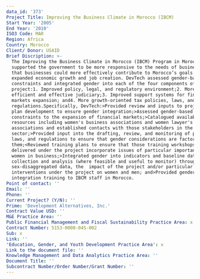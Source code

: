 ```yaml
---
data_id: '373'
Project Title: Improving the Business Climate in Morocco (IBCM)
Start Year: '2005'
End Year: '2010'
ISO3 Code: MAR
Region: Africa
Country: Morocco
Client/ Donor: USAID
Brief Discription: >-
  The Improving the Business Climate in Morocco (IBCM) Program in Morocco
  supported the government to be more responsive to the needs of business, so
  that businesses could more effectively contribute to Morocco’s goals of
  expanded economic growth and job creation. DevTech assessed gender-based
  constraints and integrated gender into each of the four components of the
  project:1. Improved policy, legal, and regulatory environment;2. More
  efficient and effective judiciary;3. Improved support systems for financial
  markets expansion; and4. More growth-oriented tax policies, laws, and
  regulations.Specifically, DevTech:>Provided review and inputs to project work
  plan development to ensure gender integration;>Assessed gender-based
  constraints to the expansion of financial markets;>Catalogued available
  resources including women's business associations and women lawyer's
  associations and established contacts with those stakeholders in the business
  sector;>Provided input into the drafting, review, and monitoring of policy,
  laws, and regulations to ensure that gender considerations are factored into
  them;<Reviewed training plans to ensure that those training workshops
  delivered under the project incorporate issues of particular importance to
  women in business;>Integrated gender into indicators and baseline data
  collection and analysis (where feasible and useful to monitor) through
  sex-disaggregated data, the  impact of the project and/or particular
  interventions under the project on women and men; and>Provided gender
  integration training to IBCM staff in Morocco.
Point of contact: ''
Email: ''
Phone: ''
Current Project? (Y/N): ''
Prime: 'Development Alternatives, Inc.'
Contract Value USD: ''
M&E Practice Area: ''
Public Financial Management and Fiscal Sustainability Practice Area: x
Contract Number: 5153-0000-04S-002
Sub: x
Link: ''
'Education, Gender, and Youth Development Practice Area': x
Link to the document file: ''
Knowledge Management and Data Analytics Practice Area: ''
Document Title: ''
Subcontract Number/Order Number/Grant Number: ''
---
```


